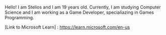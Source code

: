 Hello! I am Stelios and I am 19 years old. Currently, I am studying Computer Science and I am working as a Game Developer, specialiazing in Games Programming.

[Link to Microsoft Learn] : https://learn.microsoft.com/en-us
